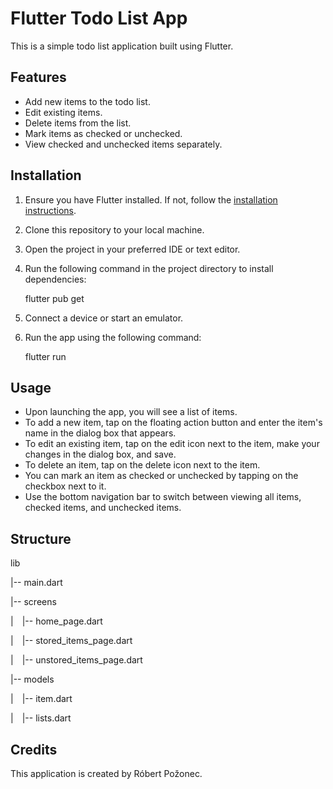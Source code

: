 # Flutter Todo List App

This is a simple todo list application built using Flutter.

## Features

- Add new items to the todo list.
- Edit existing items.
- Delete items from the list.
- Mark items as checked or unchecked.
- View checked and unchecked items separately.

## Installation

1. Ensure you have Flutter installed. If not, follow the [installation instructions](https://flutter.dev/docs/get-started/install).
2. Clone this repository to your local machine.
3. Open the project in your preferred IDE or text editor.
4. Run the following command in the project directory to install dependencies:

    
    flutter pub get
    

5. Connect a device or start an emulator.
6. Run the app using the following command:

    
    flutter run
    

## Usage

- Upon launching the app, you will see a list of items.
- To add a new item, tap on the floating action button and enter the item's name in the dialog box that appears.
- To edit an existing item, tap on the edit icon next to the item, make your changes in the dialog box, and save.
- To delete an item, tap on the delete icon next to the item.
- You can mark an item as checked or unchecked by tapping on the checkbox next to it.
- Use the bottom navigation bar to switch between viewing all items, checked items, and unchecked items.

## Structure

lib

|-- main.dart

|-- screens

|&emsp;|-- home_page.dart

|&emsp;|-- stored_items_page.dart

|&emsp;|-- unstored_items_page.dart

|-- models

|&emsp;|-- item.dart

|&emsp;|-- lists.dart

## Credits

This application is created by Róbert Požonec.
